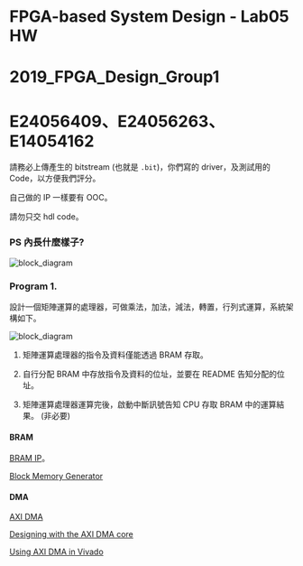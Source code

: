 # FPGA-based System Design - Lab05 HW
# 2019_FPGA_Design_Group1
# E24056409、E24056263、E14054162

請務必上傳產生的 bitstream (也就是 `.bit`)，你們寫的 driver，及測試用的 Code，以方便我們評分。

自己做的 IP 一樣要有 OOC。

請勿只交 hdl code。

### PS 內長什麼樣子?

![block_diagram](../images/ZYNQ.png)

### Program 1.

設計一個矩陣運算的處理器，可做乘法，加法，減法，轉置，行列式運算，系統架構如下。

![block_diagram](../images/system.png)

1. 矩陣運算處理器的指令及資料僅能透過 BRAM 存取。

2. 自行分配 BRAM 中存放指令及資料的位址，並要在 README 告知分配的位址。

3. 矩陣運算處理器運算完後，啟動中斷訊號告知 CPU 存取 BRAM 中的運算結果。 (非必要)

#### BRAM
[BRAM IP](https://blog.csdn.net/u014485485/article/details/78882027)。

[Block Memory
Generator](https://www.xilinx.com/support/documentation/ip_documentation/blk_mem_gen/v8_3/pg058-blk-mem-gen.pdf)

#### DMA

[AXI DMA](https://www.xilinx.com/support/documentation/ip_documentation/axi_dma/v7_1/pg021_axi_dma.pdf)

[Designing with the AXI DMA core](https://www.xilinx.com/support/answers/57550.html)

[Using AXI DMA in Vivado](https://www.youtube.com/watch?v=Yklu68WopBo)
